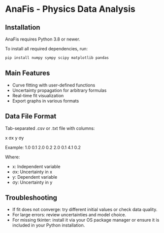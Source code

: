 # AnaFis - Physics Data Analysis

## Installation

AnaFis requires Python 3.8 or newer.

To install all required dependencies, run:

```bash
pip install numpy sympy scipy matplotlib pandas
```

## Main Features

- Curve fitting with user-defined functions
- Uncertainty propagation for arbitrary formulas
- Real-time fit visualization
- Export graphs in various formats

## Data File Format
Tab-separated .csv or .txt file with columns:

x   σx  y   σy

Example:
1.0 0.1 2.0 0.2
2.0 0.1 4.1 0.2

Where:
- x: Independent variable
- σx: Uncertainty in x
- y: Dependent variable
- σy: Uncertainty in y

## Troubleshooting
- If fit does not converge: try different initial values or check data quality.
- For large errors: review uncertainties and model choice.
- For missing tkinter: install it via your OS package manager or ensure it is included in your Python installation.
